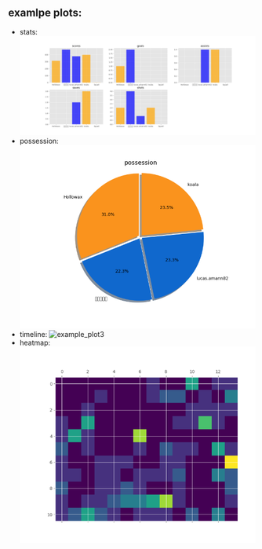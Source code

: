 
## examlpe plots:

- stats:
![example plot1](example_images/stats.png)
- possession:
![example_plot2](example_images/possession.png)
- timeline:
![example_plot3](exmaple_images/timeline.png)
- heatmap:
![example_plot4](example_images/heatmap.png)
